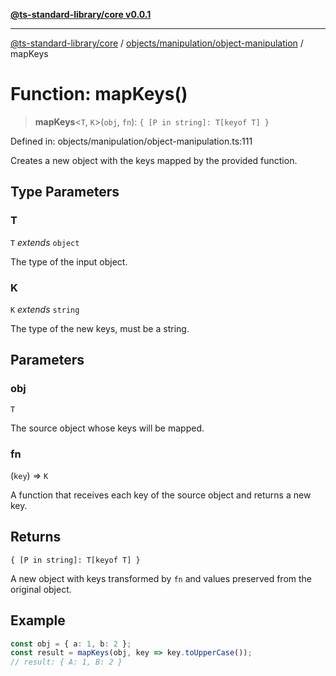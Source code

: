 [**@ts-standard-library/core v0.0.1**](../../../../README.md)

***

[@ts-standard-library/core](../../../../modules.md) / [objects/manipulation/object-manipulation](../README.md) / mapKeys

# Function: mapKeys()

> **mapKeys**\<`T`, `K`\>(`obj`, `fn`): `{ [P in string]: T[keyof T] }`

Defined in: objects/manipulation/object-manipulation.ts:111

Creates a new object with the keys mapped by the provided function.

## Type Parameters

### T

`T` *extends* `object`

The type of the input object.

### K

`K` *extends* `string`

The type of the new keys, must be a string.

## Parameters

### obj

`T`

The source object whose keys will be mapped.

### fn

(`key`) => `K`

A function that receives each key of the source object and returns a new key.

## Returns

`{ [P in string]: T[keyof T] }`

A new object with keys transformed by `fn` and values preserved from the original object.

## Example

```typescript
const obj = { a: 1, b: 2 };
const result = mapKeys(obj, key => key.toUpperCase());
// result: { A: 1, B: 2 }
```
